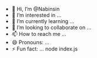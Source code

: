 - 👋 Hi, I’m @Nabinsin
- 👀 I’m interested in ...
- 🌱 I’m currently learning ...
- 💞️ I’m looking to collaborate on ...
- 📫 How to reach me ...
- 😄 Pronouns: ...
- ⚡ Fun fact: ...
node index.js
<!---
Nabinsin/Nabinsin is a ✨ special ✨ repository because its `README.md` (this file) appears on your GitHub profile.
You can click the Preview link to take a look at your changes.
--->
